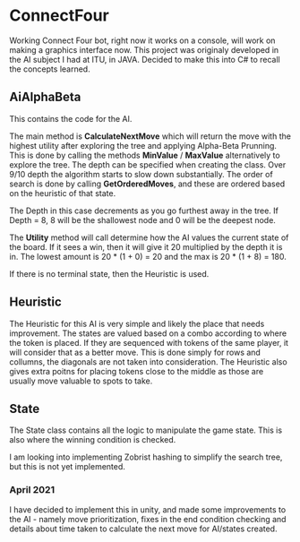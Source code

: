 # ConnectFour
Working Connect Four bot, right now it works on a console, will work on making a graphics interface now. 
This project was originaly developed in the AI subject I had at ITU, in JAVA. 
Decided to make this into C# to recall the concepts learned.

## AiAlphaBeta

This contains the code for the AI. 

The main method is **CalculateNextMove** which will return the move with the highest utility after exploring the tree and applying Alpha-Beta Prunning. This is done by calling the methods **MinValue** / **MaxValue** alternatively to explore the tree. The depth can be specified when creating the class. Over 9/10 depth the algorithm starts to slow down substantially. The order of search is done by calling **GetOrderedMoves**, and these are ordered based on the heuristic of that state. 

The Depth in this case decrements as you go furthest away in the tree. If Depth = 8, 8 will be the shallowest node and 0 will be the deepest node.

The **Utility** method will call determine how the AI values the current state of the board. If it sees a win, then it will give it 20 multiplied by the depth it is in. The lowest amount is 20 * (1 + 0) = 20 and the max is 20 * (1 + 8) = 180.

If there is no terminal state, then the Heuristic is used.

## Heuristic

The Heuristic for this AI is very simple and likely the place that needs improvement. The states are valued based on a combo according to where the token is placed. If they are sequenced with tokens of the same player, it will consider that as a better move. This is done simply for rows and collumns, the diagonals are not taken into consideration. The Heuristic also gives extra poitns for placing tokens close to the middle as those are usually move valuable to spots to take. 

## State

The State class contains all the logic to manipulate the game state. This is also where the winning condition is checked. 

I am looking into implementing Zobrist hashing to simplify the search tree, but this is not yet implemented. 

### April 2021 
I have decided to implement this in unity, and made some improvements to the AI - namely move prioritization, fixes in the end condition checking and details about time taken to calculate the next move for AI/states created. 
